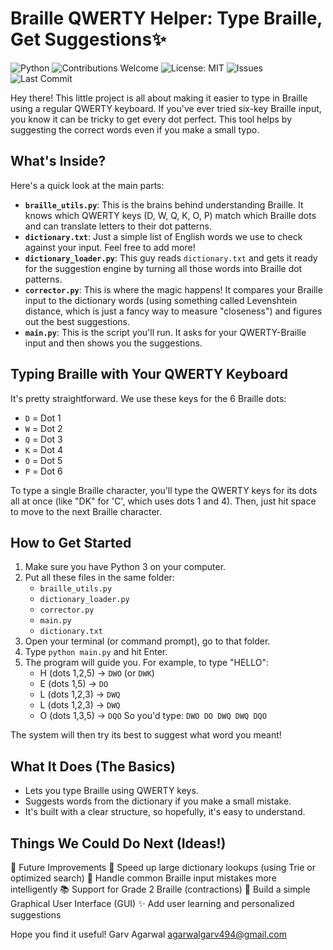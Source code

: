 # Braille QWERTY Helper: Type Braille, Get Suggestions✨
![Python](https://img.shields.io/badge/Python-3.x-blue)
![Contributions Welcome](https://img.shields.io/badge/Contributions-Welcome-brightgreen)
![License: MIT](https://img.shields.io/badge/License-MIT-yellow.svg)
![Issues](https://img.shields.io/github/issues/garv999/Braille-Autocorrect-and-Suggestion-System)
![Last Commit](https://img.shields.io/github/last-commit/garv999/Braille-Autocorrect-and-Suggestion-System)


Hey there! This little project is all about making it easier to type in Braille using a regular QWERTY keyboard. If you've ever tried six-key Braille input, you know it can be tricky to get every dot perfect. This tool helps by suggesting the correct words even if you make a small typo.

## What's Inside?

Here's a quick look at the main parts:

* **`braille_utils.py`**: This is the brains behind understanding Braille. It knows which QWERTY keys (D, W, Q, K, O, P) match which Braille dots and can translate letters to their dot patterns.
* **`dictionary.txt`**: Just a simple list of English words we use to check against your input. Feel free to add more!
* **`dictionary_loader.py`**: This guy reads `dictionary.txt` and gets it ready for the suggestion engine by turning all those words into Braille dot patterns.
* **`corrector.py`**: This is where the magic happens! It compares your Braille input to the dictionary words (using something called Levenshtein distance, which is just a fancy way to measure "closeness") and figures out the best suggestions.
* **`main.py`**: This is the script you'll run. It asks for your QWERTY-Braille input and then shows you the suggestions.

## Typing Braille with Your QWERTY Keyboard

It's pretty straightforward. We use these keys for the 6 Braille dots:

* `D` = Dot 1
* `W` = Dot 2
* `Q` = Dot 3
* `K` = Dot 4
* `O` = Dot 5
* `P` = Dot 6

To type a single Braille character, you'll type the QWERTY keys for its dots all at once (like "DK" for 'C', which uses dots 1 and 4). Then, just hit space to move to the next Braille character.

## How to Get Started

1. Make sure you have Python 3 on your computer.
2. Put all these files in the same folder:
    * `braille_utils.py`
    * `dictionary_loader.py`
    * `corrector.py`
    * `main.py`
    * `dictionary.txt`
3. Open your terminal (or command prompt), go to that folder.
4. Type `python main.py` and hit Enter.
5. The program will guide you. For example, to type "HELLO":
    * H (dots 1,2,5) -> `DWO` (or `DWK`)
    * E (dots 1,5) -> `DO`
    * L (dots 1,2,3) -> `DWQ`
    * L (dots 1,2,3) -> `DWQ`
    * O (dots 1,3,5) -> `DQO`
    So you'd type: `DWO DO DWQ DWQ DQO`

The system will then try its best to suggest what word you meant!

## What It Does (The Basics)

* Lets you type Braille using QWERTY keys.
* Suggests words from the dictionary if you make a small mistake.
* It's built with a clear structure, so hopefully, it's easy to understand.

## Things We Could Do Next (Ideas!)

🌟 Future Improvements
🔄 Speed up large dictionary lookups (using Trie or optimized search)
🧠 Handle common Braille input mistakes more intelligently
📚 Support for Grade 2 Braille (contractions)
🎨 Build a simple Graphical User Interface (GUI)
✨ Add user learning and personalized suggestions

Hope you find it useful!
Garv Agarwal
<agarwalgarv494@gmail.com>
